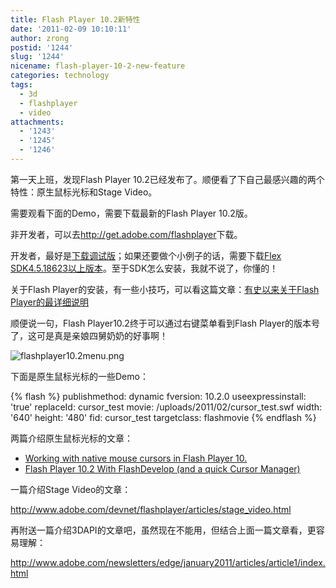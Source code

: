```yaml
---
title: Flash Player 10.2新特性
date: '2011-02-09 10:10:11'
author: zrong
postid: '1244'
slug: '1244'
nicename: flash-player-10-2-new-feature
categories: technology
tags:
  - 3d
  - flashplayer
  - video
attachments:
  - '1243'
  - '1245'
  - '1246'
---
```


第一天上班，发现Flash Player 10.2已经发布了。顺便看了下自己最感兴趣的两个特性：原生鼠标光标和Stage Video。

需要观看下面的Demo，需要下载最新的Flash Player 10.2版。

非开发者，可以去<http://get.adobe.com/flashplayer>下载。

开发者，最好是[下载调试版](http://www.adobe.com/support/flashplayer/downloads.html)；如果还要做个小例子的话，需要下载[Flex SDK4.5.18623以上版本](http://opensource.adobe.com/wiki/display/flexsdk/Download+Flex+Hero)。至于SDK怎么安装，我就不说了，你懂的！

关于Flash Player的安装，有一些小技巧，可以看这篇文章：[有史以来关于Flash Player的最详细说明](https://blog.zengrong.net/post/1188.html)

顺便说一句，Flash Player10.2终于可以通过右键菜单看到Flash Player的版本号了，这可是真是亲娘四舅奶奶的好事啊！

![flashplayer10.2menu.png](/uploads/2011/02/flashplayer10.2menu.png)

下面是原生鼠标光标的一些Demo：

<!--more-->  
{% flash %}
publishmethod: dynamic
fversion: 10.2.0
useexpressinstall: 'true'
replaceId: cursor_test
movie: /uploads/2011/02/cursor_test.swf
width: '640'
height: '480'
fid: cursor_test
targetclass: flashmovie
{% endflash %}

两篇介绍原生鼠标光标的文章：

- [Working with native mouse cursors in Flash Player 10.](http://www.adobe.com/devnet/flashplayer/articles/native-mouse-cursors.html)
- [Flash Player 10.2 With FlashDevelop (and a quick Cursor Manager)](http://blog.onebyonedesign.com/actionscript/flash-player-10-2-with-flashdevelop-and-a-quick-cursor-manager/)

一篇介绍Stage Video的文章：

<http://www.adobe.com/devnet/flashplayer/articles/stage_video.html>

再附送一篇介绍3DAPI的文章吧，虽然现在不能用，但结合上面一篇文章看，更容易理解：

<http://www.adobe.com/newsletters/edge/january2011/articles/article1/index.html>

